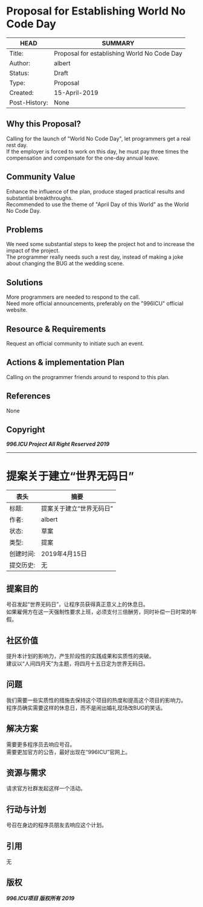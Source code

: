 # Proposal for Establishing World No Code Day

HEAD | SUMMARY
-----|--------
Title:| Proposal for establishing World No Code Day 
Author:| albert 
Status:| Draft
Type:| Proposal 
Created:| 15-April-2019 
Post-History:| None

## Why this Proposal?

Calling for the launch of "World No Code Day", let programmers get a real rest day. <br/>
If the employer is forced to work on this day, he must pay three times the compensation and compensate for the one-day annual leave.

## Community Value

Enhance the influence of the plan, produce staged practical results and substantial breakthroughs. <br/>
Recommended to use the theme of "April Day of this World" as the World No Code Day. 

## Problems

We need some substantial steps to keep the project hot and to increase the impact of the project.<br/>
The programmer really needs such a rest day, instead of making a joke about changing the BUG at the wedding scene.

## Solutions

More programmers are needed to respond to the call.<br/>
Need more official announcements, preferably on the "996ICU" official website.

## Resource & Requirements

Request an official community to initiate such an event.

## Actions & implementation Plan

Calling on the programmer friends around to respond to this plan.

## References

None

## Copyright

***996.ICU Project All Right Reserved 2019***

--------------------------------------------------------------------------------------------------------------------------------------------------------------

# 提案关于建立“世界无码日”

表头 | 摘要 
-----|--------
标题:| 提案关于建立“世界无码日” 
作者:| albert 
状态:| 草案 
类型:| 提案 
创建时间:| 2019年4月15日 
提交历史:| 无 

## 提案目的

号召发起“世界无码日”，让程序员获得真正意义上的休息日。 <br/>
如果雇佣方在这一天强制性要求上班，必须支付三倍酬劳，同时补偿一日时常的年假。

## 社区价值

提升本计划的影响力，产生阶段性的实践成果和实质性的突破。<br/>
建议以“人间四月天”为主题，将四月十五日定为世界无码日。

## 问题

我们需要一些实质性的措施去保持这个项目的热度和提高这个项目的影响力。<br/>
程序员确实需要这样的休息日，而不是闹出婚礼现场改BUG的笑话。

## 解决方案

需要更多程序员去响应号召。<br/>
需要更加官方的公告，最好出现在“996ICU”官网上。

## 资源与需求

请求官方社群发起这样一个活动。

## 行动与计划

号召在身边的程序员朋友去响应这个计划。

## 引用

无

## 版权

***996.ICU项目 版权所有 2019***